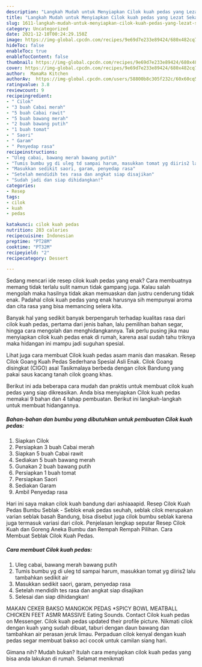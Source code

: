 ```yaml
---
description: "Langkah Mudah untuk Menyiapkan Cilok kuah pedas yang Lezat Sekali"
title: "Langkah Mudah untuk Menyiapkan Cilok kuah pedas yang Lezat Sekali"
slug: 1611-langkah-mudah-untuk-menyiapkan-cilok-kuah-pedas-yang-lezat-sekali
category: Uncategorized
date: 2021-12-10T00:24:29.150Z
image: https://img-global.cpcdn.com/recipes/9e69d7e233e89424/680x482cq70/cilok-kuah-pedas-foto-resep-utama.jpg
hideToc: false
enableToc: true
enableTocContent: false
thumbnail: https://img-global.cpcdn.com/recipes/9e69d7e233e89424/680x482cq70/cilok-kuah-pedas-foto-resep-utama.jpg
cover: https://img-global.cpcdn.com/recipes/9e69d7e233e89424/680x482cq70/cilok-kuah-pedas-foto-resep-utama.jpg
author:  MamaRa Kitchen
authorAv:  https://img-global.cpcdn.com/users/58800b8c305f232c/60x60cq50/avatar.jpg
ratingvalue: 3.8
reviewcount: 9
recipeingredient:
- " Cilok"
- "3 buah Cabai merah"
- "5 buah Cabai rawit"
- "5 buah bawang merah"
- "2 buah bawang putih"
- "1 buah tomat"
- " Saori"
- " Garam"
- " Penyedap rasa"
recipeinstructions:
- "Uleg cabai, bawang merah bawang putih"
- "Tumis bumbu yg di uleg td sampai harum, masukkan tomat yg diiris2 lalu tambahkan sedikit air"
- "Masukkan sedikit saori, garam, penyedap rasa"
- "Setelah mendidih tes rasa dan angkat siap disajikan"
- "Sudah jadi dan siap dihidangkan!"
categories:
- Resep
tags:
- cilok
- kuah
- pedas

katakunci: cilok kuah pedas 
nutrition: 203 calories
recipecuisine: Indonesian
preptime: "PT28M"
cooktime: "PT32M"
recipeyield: "2"
recipecategory: Dessert

---
```



Sedang mencari ide resep cilok kuah pedas yang enak? Cara membuatnya memang tidak terlalu sulit namun tidak gampang juga. Kalau salah mengolah maka hasilnya tidak akan memuaskan dan justru cenderung tidak enak. Padahal cilok kuah pedas yang enak harusnya sih mempunyai aroma dan cita rasa yang bisa memancing selera kita.


Banyak hal yang sedikit banyak berpengaruh terhadap kualitas rasa dari cilok kuah pedas, pertama dari jenis bahan, lalu pemilihan bahan segar, hingga cara mengolah dan menghidangkannya. Tak perlu pusing jika mau menyiapkan cilok kuah pedas enak di rumah, karena asal sudah tahu triknya maka hidangan ini mampu jadi suguhan spesial.

Lihat juga cara membuat Cilok kuah pedas asam manis dan masakan. Resep Cilok Goang Kuah Pedas Sederhana Spesial Asli Enak. Cilok Goang disingkat (CIGO) asal Tasikmalaya berbeda dengan cilok Bandung yang pakai saus kacang tanah cilok goang khas.


Berikut ini ada beberapa cara mudah dan praktis untuk membuat cilok kuah pedas yang siap dikreasikan. Anda bisa menyiapkan Cilok kuah pedas memakai 9 bahan dan 4 tahap pembuatan. Berikut ini langkah-langkah untuk membuat hidangannya.

<!--inarticleads1-->

##### Bahan-bahan dan bumbu yang dibutuhkan untuk pembuatan Cilok kuah pedas:

1. Siapkan  Cilok
1. Persiapkan 3 buah Cabai merah
1. Siapkan 5 buah Cabai rawit
1. Sediakan 5 buah bawang merah
1. Gunakan 2 buah bawang putih
1. Persiapkan 1 buah tomat
1. Persiapkan  Saori
1. Sediakan  Garam
1. Ambil  Penyedap rasa


Hari ini saya makan cilok kuah bandung dari ashiaaapid. Resep Cilok Kuah Pedas Bumbu Seblak - Seblok enak pedas seuhah, seblak cilok merupakan varian seblak basah Bandung, bisa disebut juga cilok bumbu seblak karena juga termasuk variasi dari cilok. Penjelasan lengkap seputar Resep Cilok Kuah dan Goreng Aneka Bumbu dan Rempah Rempah Pilihan. Cara Membuat Seblak Cilok Kuah Pedas. 

<!--inarticleads2-->

##### Cara membuat Cilok kuah pedas:

1. Uleg cabai, bawang merah bawang putih
1. Tumis bumbu yg di uleg td sampai harum, masukkan tomat yg diiris2 lalu tambahkan sedikit air
1. Masukkan sedikit saori, garam, penyedap rasa
1. Setelah mendidih tes rasa dan angkat siap disajikan
1. Selesai dan siap dihidangkan!

MAKAN CEKER BAKSO MANGKOK PEDAS *SPICY BOWL MEATBALL CHICKEN FEET ASMR MASSIVE Eating Sounds. Contact Cilok kuah pedas on Messenger. Cilok kuah pedas updated their profile picture. Nikmati cilok dengan kuah yang sudah dibuat, taburi dengan daun bawang dan tambahkan air perasan jeruk limau. Perpaduan cilok kenyal dengan kuah pedas segar membuat bakso aci cocok untuk camilan siang hari. 

Gimana nih? Mudah bukan? Itulah cara menyiapkan cilok kuah pedas yang bisa anda lakukan di rumah. Selamat menikmati
